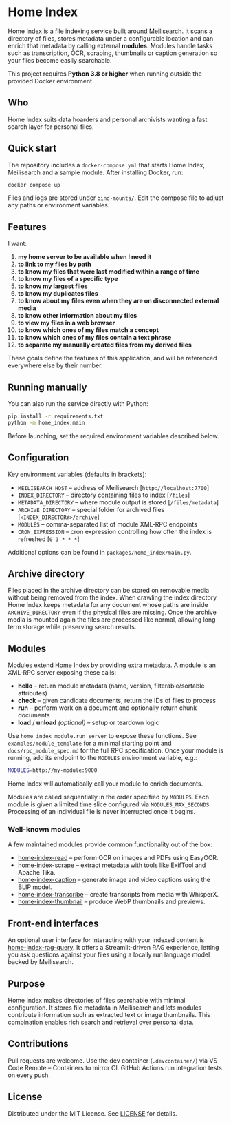 # Home Index

Home Index is a file indexing service built around [Meilisearch](https://www.meilisearch.com/). It scans a directory of files, stores metadata under a configurable location and can enrich that metadata by calling external **modules**. Modules handle tasks such as transcription, OCR, scraping, thumbnails or caption generation so your files become easily searchable.

This project requires **Python 3.8 or higher** when running outside the provided Docker environment.

## Who

Home Index suits data hoarders and personal archivists wanting a fast search layer for personal files.

## Quick start

The repository includes a `docker-compose.yml` that starts Home Index, Meilisearch and a sample module. After installing Docker, run:

```bash
docker compose up
```

Files and logs are stored under `bind-mounts/`. Edit the compose file to adjust any paths or environment variables.

## Features

I want:

1. **my home server to be available when I need it**
2. **to link to my files by path**
3. **to know my files that were last modified within a range of time**
4. **to know my files of a specific type**
5. **to know my largest files**
6. **to know my duplicates files**
7. **to know about my files even when they are on disconnected external media**
8. **to know other information about my files**
9. **to view my files in a web browser**
10. **to know which ones of my files match a concept**
11. **to know which ones of my files contain a text phrase**
12. **to separate my manually created files from my derived files**

These goals define the features of this application, and will be referenced everywhere else by their number.

## Running manually

You can also run the service directly with Python:

```bash
pip install -r requirements.txt
python -m home_index.main
```

Before launching, set the required environment variables described below.

## Configuration

Key environment variables (defaults in brackets):

- `MEILISEARCH_HOST` – address of Meilisearch [`http://localhost:7700`]
- `INDEX_DIRECTORY` – directory containing files to index [`/files`]
- `METADATA_DIRECTORY` – where module output is stored [`/files/metadata`]
- `ARCHIVE_DIRECTORY` – special folder for archived files [`<INDEX_DIRECTORY>/archive`]
- `MODULES` – comma-separated list of module XML‑RPC endpoints
- `CRON_EXPRESSION` – cron expression controlling how often the index is refreshed [`0 3 * * *`]

Additional options can be found in `packages/home_index/main.py`.

## Archive directory

Files placed in the archive directory can be stored on removable media without
being removed from the index. When crawling the index directory Home Index keeps
metadata for any document whose paths are inside `ARCHIVE_DIRECTORY` even if the
physical files are missing. Once the archive media is mounted again the files
are processed like normal, allowing long term storage while preserving search
results.

## Modules

Modules extend Home Index by providing extra metadata. A module is an XML‑RPC server exposing these calls:

- **hello** – return module metadata (name, version, filterable/sortable attributes)
- **check** – given candidate documents, return the IDs of files to process
- **run** – perform work on a document and optionally return chunk documents
- **load** / **unload** *(optional)* – setup or teardown logic

Use `home_index_module.run_server` to expose these functions. See `examples/module_template` for a minimal starting point and `docs/rpc_module_spec.md` for the full RPC specification. Once your module is running, add its endpoint to the `MODULES` environment variable, e.g.:

```bash
MODULES=http://my-module:9000
```

Home Index will automatically call your module to enrich documents.

Modules are called sequentially in the order specified by `MODULES`. Each module is given a limited time slice configured via `MODULES_MAX_SECONDS`. Processing of an individual file is never interrupted once it begins.

### Well-known modules

A few maintained modules provide common functionality out of the box:

- [home-index-read](https://github.com/nashspence/home-index-read) – perform OCR on images and PDFs using EasyOCR.
- [home-index-scrape](https://github.com/nashspence/home-index-scrape) – extract metadata with tools like ExifTool and Apache Tika.
- [home-index-caption](https://github.com/nashspence/home-index-caption) – generate image and video captions using the BLIP model.
- [home-index-transcribe](https://github.com/nashspence/home-index-transcribe) – create transcripts from media with WhisperX.
- [home-index-thumbnail](https://github.com/nashspence/home-index-thumbnail) – produce WebP thumbnails and previews.

## Front-end interfaces

An optional user interface for interacting with your indexed content is
[home-index-rag-query](https://github.com/nashspence/home-index-rag-query). It
offers a Streamlit-driven RAG experience, letting you ask questions against
your files using a locally run language model backed by Meilisearch.

## Purpose

Home Index makes directories of files searchable with minimal configuration. It stores file metadata in Meilisearch and lets modules contribute information such as extracted text or image thumbnails. This combination enables rich search and retrieval over personal data.

## Contributions

Pull requests are welcome. Use the dev container (`.devcontainer/`) via VS Code Remote – Containers to mirror CI. GitHub Actions run integration tests on every push.

## License

Distributed under the MIT License. See [LICENSE](LICENSE) for details.
